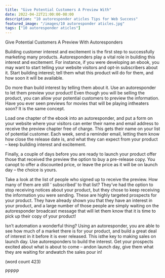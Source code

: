 ```yaml
---
title: "Give Potential Customers A Preview With"
date: 2022-04-22T21:00:00-08:00
description: "10 autoresponder aticles Tips for Web Success"
featured_image: "/images/10 autoresponder aticles.jpg"
tags: ["10 autoresponder aticles"]
---
```


Give Potential Customers A Preview With 
Autoresponders

Building customer interest and excitement is the first
step to successfully marketing many products.
Autoresponders play a vital role in building this 
interest and excitement. For instance, if you were 
developing an ebook, you may want to start telling
your website visitors and opt-in subscribers about it.
Start building interest; tell them what this product 
will do for them, and how soon it will be available.

Do more than build interest by telling them about it. 
Use an autoresponder to let them preview your
product! Even though you will be selling the product,
you can allow your potential customers to preview 
the information. Have you ever seen previews for 
movies that will be playing intheaters soon? It is the
same concept.

Load one chapter of the ebook into an autoresponder,
 and put a form on your website where your visitors 
can enter their name and email address to receive 
the preview chapter free of charge. This gets their 
name on your list of potential customer. Each 
week, send a reminder email, letting them know how
close the release date is, and what they can expect
from your product – keep building interest and
excitement.

Finally, a couple of days before you are ready to 
launch your product offer those that received the 
preview the option to buy a pre-release copy. You 
canopt to offer a discounted price, or leave the price
as it will be on launch day – the choice is yours.

Take a look at the list of people who signed up to 
receive the preview. How many of them are still ‘
subscribed’ to that list? They’ve had the option to 
stop receiving notices about your product, but they
 chose to keep receiving the information you were 
sending. These are highly targeted prospects for
 your product. They have already shown you that 
they have an interest in your product, and a large
 number of those people are simply waiting on the
 autoresponder broadcast message that will let 
them know that it is time to pick up their copy of 
your product!

Isn’t automation a wonderful thing? Using an
autoresponder, you are able to see how much of a 
market there is for your product, and build a great 
deal of interest in it before it is ever released. This 
isthe key to making sales on launch day. Use 
autoresponders to build the interest. Get your 
prospects excited about what is about to come – 
andon launch day, give them what they are waiting
for andwatch the sales pour in!

(word count 423)

PPPPP


